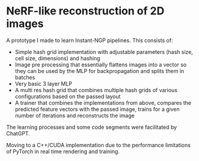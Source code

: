 # NeRF-like reconstruction of 2D images

A prototype I made to learn Instant-NGP pipelines.
This consists of:

 - Simple hash grid implementation with adjustable parameters (hash size, cell size, dimensions) and hashing
 - Image pre processing that essentially flattens images into a vector so they can be used by the MLP for backpropagation and splits them in batches
 - Very basic 3 layer MLP 
 - A multi res hash grid that combines multiple hash grids of various configurations based on the passed layout
 - A trainer that combines the implementations from above, compares the predicted feature vectors with the passed image, trains for a given number of iterations and reconstructs the image
   
The learning processes and some code segments were facilitated by ChatGPT.

Moving to a C++/CUDA implementation due to the performance limitations of PyTorch in real time rendering and training.
